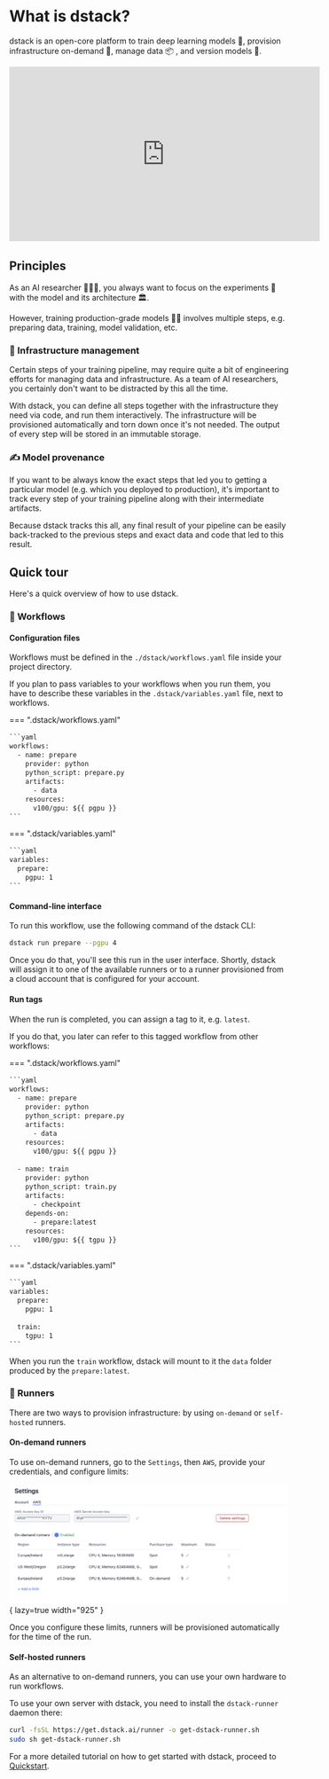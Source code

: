 # What is dstack?

dstack is an open-core platform to train deep learning models 🧪, provision infrastructure on-demand 🤖, 
manage data 📦 , and version models 🧬.

<div class="video-wrapper">
    <iframe width="560" height="315" src="https://www.youtube.com/embed/7ZfH3h0VM50"  frameborder="0"  allowfullscreen></iframe>
</div>

## Principles

As an AI researcher 👩🏽‍🔬, you always want to focus on the experiments 🧪 with the model and its architecture 🏛.

However, training production-grade models 👷🏽‍ involves multiple steps, e.g. preparing data, training, model validation, etc.

### 🤖 Infrastructure management

Certain steps of your training pipeline, may require quite a bit of engineering efforts 
for managing data and infrastructure. As a team of AI researchers, you certainly don't want to be distracted 
by this all the time.

With dstack, you can define all steps together with the infrastructure they need via code, and run them interactively.
The infrastructure will be provisioned automatically and torn down once it's not needed.
The output of every step will be stored in an immutable storage.

### ✍️ Model provenance

If you want to be always know the exact steps that led you to getting a particular model (e.g. which you deployed to production),
it's important to track every step of your training pipeline along with their intermediate artifacts.

Because dstack tracks this all, any final result of your pipeline can be easily back-tracked to the previous steps and
exact data and code that led to this result.

## Quick tour

Here's a quick overview of how to use dstack.  

### 🧬 Workflows

#### Configuration files

Workflows must be defined in the `./dstack/workflows.yaml` file inside your project directory. 

If you plan to pass variables to your workflows when you run them, you have to describe these variables in the 
`.dstack/variables.yaml` file, next to workflows.

=== ".dstack/workflows.yaml"

    ```yaml
    workflows:
      - name: prepare
        provider: python
        python_script: prepare.py
        artifacts:
          - data
        resources:
          v100/gpu: ${{ pgpu }}
    ```

=== ".dstack/variables.yaml"

    ```yaml
    variables:
      prepare:
        pgpu: 1
    ```

#### Command-line interface

To run this workflow, use the following command of the dstack CLI:

```bash
dstack run prepare --pgpu 4
```

Once you do that, you'll see this run in the user interface. Shortly, dstack will assign it to one of the available 
runners or to a runner provisioned from a cloud account that is configured for your account.

#### Run tags

When the run is completed, you can assign a tag to it, e.g. `latest`. 
    
If you do that, you later can refer to this tagged workflow from other workflows:

=== ".dstack/workflows.yaml"

    ```yaml
    workflows:
      - name: prepare
        provider: python
        python_script: prepare.py
        artifacts:
          - data
        resources:
          v100/gpu: ${{ pgpu }}

      - name: train
        provider: python
        python_script: train.py
        artifacts:
          - checkpoint
        depends-on:
          - prepare:latest
        resources:
          v100/gpu: ${{ tgpu }}     
    ```

=== ".dstack/variables.yaml"

    ```yaml
    variables:
      prepare:
        pgpu: 1

      train:
        tgpu: 1
    ```

When you run the `train` workflow, dstack will mount to it the `data` folder produced by the `prepare:latest`.

### 🤖 Runners

There are two ways to provision infrastructure: by using `on-demand` or `self-hosted` runners.

#### On-demand runners

To use on-demand runners, go to the `Settings`, then `AWS`, provide your credentials, and configure limits:

![](images/dstack_on_demand_settings.png){ lazy=true width="925" }

Once you configure these limits, runners will be provisioned automatically for the time of the run.

#### Self-hosted runners

As an alternative to on-demand runners, you can use your own hardware to run workflows.

To use your own server with dstack, you need to install the `dstack-runner` daemon there:

```bash
curl -fsSL https://get.dstack.ai/runner -o get-dstack-runner.sh
sudo sh get-dstack-runner.sh
```

For a more detailed tutorial on how to get started with dstack, proceed
to [Quickstart](quickstart.md).